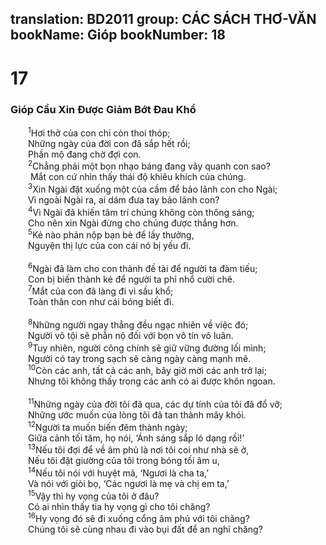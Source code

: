 translation: BD2011
group: CÁC SÁCH THƠ-VĂN
bookName: Gióp 
bookNumber: 18
-------

<div class="title"><h1>17</h1><h3>Gióp Cầu Xin Ðược Giảm Bớt Ðau Khổ</h3></div>
<span class="verse giop_17_1">  <sup>1</sup>Hơi thở của con chỉ còn thoi thóp;<br/>  Những ngày của đời con đã sắp hết rồi;<br/>  Phần mộ đang chờ đợi con.<br/></span>
<span class="verse giop_17_2">  <sup>2</sup>Chẳng phải một bọn nhạo báng đang vây quanh con sao?<br/>   Mắt con cứ nhìn thấy thái độ khiêu khích của chúng.<br/></span>
<span class="verse giop_17_3">  <sup>3</sup>Xin Ngài đặt xuống một của cầm để bảo lãnh con cho Ngài;<br/>  Vì ngoài Ngài ra, ai dám đưa tay bảo lãnh con?<br/></span>
<span class="verse giop_17_4">  <sup>4</sup>Vì Ngài đã khiến tâm trí chúng không còn thông sáng;<br/>  Cho nên xin Ngài đừng cho chúng được thắng hơn.<br/></span>
<span class="verse giop_17_5">  <sup>5</sup>Kẻ nào phản nộp bạn bè để lấy thưởng,<br/>  Nguyện thị lực của con cái nó bị yếu đi.<br/><br/></span>
<span class="verse giop_17_6">  <sup>6</sup>Ngài đã làm cho con thành đề tài để người ta đàm tiếu;<br/>  Con bị biến thành kẻ để người ta phỉ nhổ cười chê.<br/></span>
<span class="verse giop_17_7">  <sup>7</sup>Mắt của con đã làng đi vì sầu khổ;<br/>  Toàn thân con như cái bóng biết đi.<br/><br/></span>
<span class="verse giop_17_8">  <sup>8</sup>Những người ngay thẳng đều ngạc nhiên về việc đó;<br/>  Người vô tội sẽ phẫn nộ đối với bọn vô tín vô luân.<br/></span>
<span class="verse giop_17_9">  <sup>9</sup>Tuy nhiên, người công chính sẽ giữ vững đường lối mình;<br/>  Người có tay trong sạch sẽ càng ngày càng mạnh mẽ.<br/></span>
<span class="verse giop_17_10">  <sup>10</sup>Còn các anh, tất cả các anh, bây giờ mời các anh trở lại;<br/>  Nhưng tôi không thấy trong các anh có ai được khôn ngoan.<br/><br/></span>
<span class="verse giop_17_11">  <sup>11</sup>Những ngày của đời tôi đã qua, các dự tính của tôi đã đổ vỡ;<br/>  Những ước muốn của lòng tôi đã tan thành mây khói.<br/></span>
<span class="verse giop_17_12">  <sup>12</sup>Người ta muốn biến đêm thành ngày;<br/>  Giữa cảnh tối tăm, họ nói, ‘Ánh sáng sắp ló dạng rồi!’<br/></span>
<span class="verse giop_17_13">  <sup>13</sup>Nếu tôi đợi để về âm phủ là nơi tôi coi như nhà sẽ ở,<br/>  Nếu tôi đặt giường của tôi trong bóng tối âm u,<br/></span>
<span class="verse giop_17_14">  <sup>14</sup>Nếu tôi nói với huyệt mả, ‘Ngươi là cha ta,’<br/>  Và nói với giòi bọ, ‘Các ngươi là mẹ và chị em ta,’<br/></span>
<span class="verse giop_17_15">  <sup>15</sup>Vậy thì hy vọng của tôi ở đâu?<br/>  Có ai nhìn thấy tia hy vọng gì cho tôi chăng?<br/></span>
<span class="verse giop_17_16">  <sup>16</sup>Hy vọng đó sẽ đi xuống cổng âm phủ với tôi chăng?<br/>  Chúng tôi sẽ cùng nhau đi vào bụi đất để an nghỉ chăng?<br/></span>
